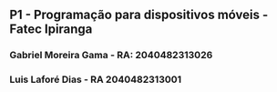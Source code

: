 ## P1 - Programação para dispositivos móveis - Fatec Ipiranga

### Gabriel Moreira Gama - RA: 2040482313026
### Luis Laforé Dias - RA 2040482313001